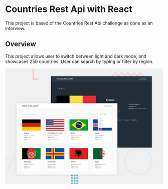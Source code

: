 # Countries Rest Api with React

This project is based of the Countries Rest Api challenge as done as an interview.

## Overview

This project allows user to switch between light and dark mode, and showcases 250 countries.
User can search by typing or filter by region.

![Preview image](src/assets/images/desktop-preview.jpg)
